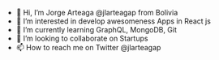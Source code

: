 - 👋 Hi, I’m Jorge Arteaga @jlarteagap from Bolivia
- 👀 I’m interested in develop awesomeness Apps in React js
- 🌱 I’m currently learning GraphQL, MongoDB, Git
- 💞️ I’m looking to collaborate on Startups
- 📫 How to reach me on Twitter @jlarteagap

<!---
jlarteagap/jlarteagap is a ✨ special ✨ repository because its `README.md` (this file) appears on your GitHub profile.
You can click the Preview link to take a look at your changes.
--->
